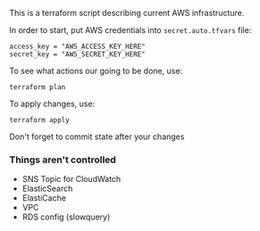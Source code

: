 This is a terraform script describing current AWS infrastructure.

In order to start, put AWS credentials into `secret.auto.tfvars` file:

    access_key = "AWS_ACCESS_KEY_HERE"
    secret_key = "AWS_SECRET_KEY_HERE"

To see what actions our going to be done, use:

    terraform plan

To apply changes, use:

    terraform apply

Don't forget to commit state after your changes


### Things aren't controlled

* SNS Topic for CloudWatch
* ElasticSearch
* ElastiCache
* VPC
* RDS config (slowquery)
